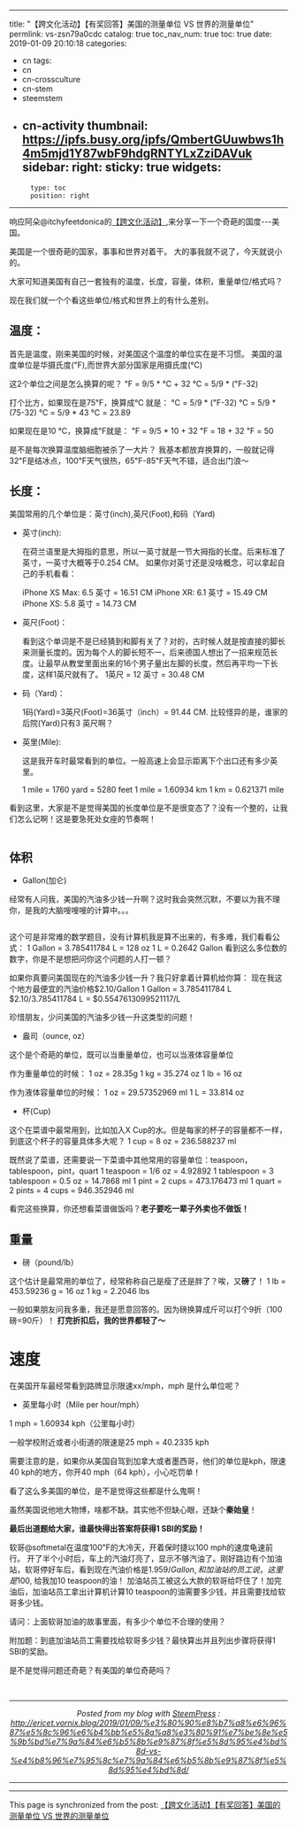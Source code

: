 
---
title: "【跨文化活动】【有奖回答】美国的测量单位 VS 世界的测量单位"
permlink: vs-zsn79a0cdc
catalog: true
toc_nav_num: true
toc: true
date: 2019-01-09 20:10:18
categories:
- cn
tags:
- cn
- cn-crossculture
- cn-stem
- steemstem
- cn-activity
thumbnail: https://ipfs.busy.org/ipfs/QmbertGUuwbws1h4m5mjd1Y87wbF9hdgRNTYLxZziDAVuk
sidebar:
    right:
        sticky: true
widgets:
    -
        type: toc
        position: right
---


响应阿朵@itchyfeetdonica的<a href="https://steemit.com/cn/@itchyfeetdonica/171-partiko">【跨文化活动】</a>,来分享一下一个奇葩的国度---美国。

美国是一个很奇葩的国家，事事和世界对着干。
大的事我就不说了，今天就说小的。

大家可知道美国有自己一套独有的温度，长度，容量，体积，重量单位/格式吗？

现在我们就一个个看这些单位/格式和世界上的有什么差别。

<h2>温度：</h2>

首先是温度，刚来美国的时候，对美国这个温度的单位实在是不习惯。
美国的温度单位是华摄氏度(℉),而世界大部分国家是用摄氏度(℃)

这2个单位之间是怎么换算的呢？
℉ = 9/5 * ℃ + 32
℃ = 5/9 * (℉-32)

打个比方，如果现在是75℉，换算成℃ 就是：
℃ = 5/9 * (℉-32)
℃ = 5/9 * (75-32)
℃ = 5/9 * 43
℃ = 23.89

如果现在是10 ℃，换算成℉就是：
℉ = 9/5 * 10 + 32
℉ = 18 + 32
℉ = 50

是不是每次换算温度脑细胞被杀了一大片？
我基本都放弃换算的，一般就记得32℉是结冰点，100℉天气很热，65℉-85℉天气不错，适合出门浪～

<h2>长度：</h2>

美国常用的几个单位是：英寸(inch),英尺(Foot),和码（Yard)

<ul>
<li>英寸(inch): 

在荷兰语里是大拇指的意思，所以一英寸就是一节大拇指的长度。后来标准了英寸，一英寸大概等于0.254 CM。
如果你对英寸还是没啥概念，可以拿起自己的手机看看：

iPhone XS Max: 6.5 英寸 = 16.51 CM
iPhone XR: 6.1 英寸 = 15.49 CM
iPhone XS: 5.8 英寸 = 14.73 CM</p></li>
<li><p>英尺(Foot)：

看到这个单词是不是已经猜到和脚有关了？对的，古时候人就是按直接的脚长来测量长度的。因为每个人的脚长短不一，后来德国人想出了一招来规范长度。让最早从教堂里面出来的16个男子量出左脚的长度，然后再平均一下长度，这样1英尺就有了。
1英尺 = 12 英寸 = 30.48 CM</p></li>
<li><p>码（Yard)：

1码(Yard)=3英尺(Foot)=36英寸（inch）= 91.44 CM. 比较怪异的是，谁家的后院(Yard)只有3 英尺啊？</p></li>
<li><p>英里(Mile):

这是我开车时最常看到的单位。一般高速上会显示距离下个出口还有多少英里。

1 mile = 1760 yard = 5280 feet
1 mile = 1.60934 km
1 km = 0.621371 mile</p></li>
</ul>

<p>看到这里，大家是不是觉得美国的长度单位是不是很变态了？没有一个整的，让我们怎么记啊！这是要急死处女座的节奏啊！

<img src="https://ipfs.busy.org/ipfs/QmbertGUuwbws1h4m5mjd1Y87wbF9hdgRNTYLxZziDAVuk" alt="" /><br/>

<h2>体积</h2>

<ul>
<li>Gallon(加仑)</li>
</ul>

经常有人问我，美国的汽油多少钱一升啊？这时我会突然沉默，不要以为我不理你，是我的大脑嗖嗖嗖的计算中。。。

<img src="https://ipfs.busy.org/ipfs/QmbRKdJibmQwp54LqTtokEHCtP3eTFdYChqpL2T7GdjUdh" alt="" /><br/>

这个可是非常难的数学题目，没有计算机我是算不出来的，有多难，我们看看公式：
1 Gallon = 3.785411784 L = 128 oz
1 L = 0.2642 Gallon
看到这么多位数的数字，你是不是想把问你这个问题的人打一顿？

如果你真要问美国现在的汽油多少钱一升？我只好拿着计算机给你算：
现在我这个地方最便宜的汽油价格$2.10/Gallon
1 Gallon = 3.785411784 L
$2.10/3.785411784 L = $0.5547613099521117/L

珍惜朋友，少问美国的汽油多少钱一升这类型的问题！

<ul>
<li>盎司（ounce, oz）</li>
</ul>

这个是个奇葩的单位，既可以当重量单位，也可以当液体容量单位

作为重量单位的时候：
1 oz = 28.35g
1 kg = 35.274 oz
1 lb = 16 oz

作为液体容量单位的时候：
1 oz = 29.57352969 ml
1 L = 33.814 oz

<ul>
<li>杯(Cup)</li>
</ul>

这个在菜谱中最常用到，比如加入X Cup的水。但是每家的杯子的容量都不一样，到底这个杯子的容量具体多大呢？
1 cup = 8 oz = 236.588237 ml

既然说了菜谱，还需要说一下菜谱中其他常用的容量单位：teaspoon，tablespoon，pint，quart
1 teaspoon = 1/6 oz = 4.92892
1 tablespoon = 3 tablespoon = 0.5 oz = 14.7868 ml
1 pint = 2 cups = 473.176473 ml
1 quart = 2 pints = 4 cups = 946.352946 ml

看完这些换算，你还想看菜谱做饭吗？<strong>老子要吃一辈子外卖也不做饭！</strong>

<h2>重量</h2>

<ul>
<li>磅（pound/lb）</li>
</ul>

这个估计是最常用的单位了，经常称称自己是瘦了还是胖了？唉，又<strong>磅</strong>了！
1 lb = 453.59236 g = 16 oz
1 kg = 2.2046 lbs

一般如果朋友问我多重，我还是愿意回答的。因为磅换算成斤可以打个9折（100磅=90斤）！ <strong>打完折扣后，我的世界都轻了～</strong>

<h1>速度</h1>

在美国开车最经常看到路牌显示限速xx/mph，mph 是什么单位呢？
* 英里每小时（Mile per hour/mph）

1 mph = 1.60934 kph（公里每小时）

一般学校附近或者小街道的限速是25 mph = 40.2335 kph

需要注意的是，如果你从美国自驾到加拿大或者墨西哥，他们的单位是kph，限速40 kph的地方，你开40 mph（64 kph），小心吃罚单！

看了这么多美国的单位，是不是觉得这些都是什么鬼啊！
<img src="https://ipfs.busy.org/ipfs/QmZajRQEnzxqs8ZoXdzvH3NKgf4bhtQB1DJBxMHu2wsdVc" alt="" /><br/>

虽然美国说他地大物博，啥都不缺。其实他不但缺心眼，还缺个<strong>秦始皇</strong>！

**最后出道题给大家，谁最快得出答案将获得1 SBI的奖励！**

软哥@softmetal在温度100℉的大冷天，开着保时捷以100 mph的速度龟速前行。
开了半个小时后，车上的汽油灯亮了，显示不够汽油了。刚好路边有个加油站，软哥停好车后，看到现在汽油价格是$1.959/Gallon, 和加油站的员工说，这里是$100, 给我加10 teaspoon的油！
加油站员工被这么大款的软哥给吓住了！加完油后，加油站员工拿出计算机计算10 teaspoon的油需要多少钱，并且需要找给软哥多少钱。


请问：上面软哥加油的故事里面，有多少个单位不合理的使用？

附加题：到底加油站员工需要找给软哥多少钱？最快算出并且列出步骤将获得1 SBI的奖励。

是不是觉得问题还奇葩？有美国的单位奇葩吗？



 <br /><center><hr/><em>Posted from my blog with <a href='https://wordpress.org/plugins/steempress/'>SteemPress</a> : http://ericet.vornix.blog/2019/01/09/%e3%80%90%e8%b7%a8%e6%96%87%e5%8c%96%e6%b4%bb%e5%8a%a8%e3%80%91%e7%be%8e%e5%9b%bd%e7%9a%84%e6%b5%8b%e9%87%8f%e5%8d%95%e4%bd%8d-vs-%e4%b8%96%e7%95%8c%e7%9a%84%e6%b5%8b%e9%87%8f%e5%8d%95%e4%bd%8d/ </em><hr/></center>          

- - -

This page is synchronized from the post: [【跨文化活动】【有奖回答】美国的测量单位 VS 世界的测量单位](https://steemit.com/@ericet/vs-zsn79a0cdc)
